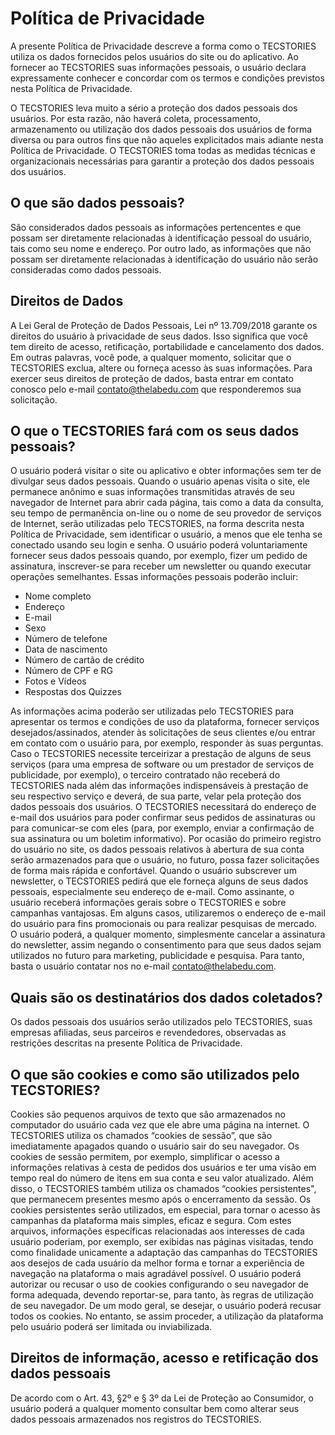 # Política de Privacidade
A presente Política de Privacidade descreve a forma como o TECSTORIES utiliza os dados fornecidos pelos usuários do site ou do aplicativo. Ao fornecer ao TECSTORIES suas informações pessoais, o usuário declara expressamente conhecer e concordar com os termos e condições previstos nesta Política de Privacidade.

O TECSTORIES leva muito a sério a proteção dos dados pessoais dos usuários. Por esta razão, não haverá coleta, processamento, armazenamento ou utilização dos dados pessoais dos usuários de forma diversa ou para outros fins que não aqueles explicitados mais adiante nesta Política de Privacidade. O TECSTORIES toma todas as medidas técnicas e organizacionais necessárias para garantir a proteção dos dados pessoais dos usuários.

## O que são dados pessoais? 

São considerados dados pessoais as informações pertencentes e que possam ser diretamente relacionadas à identificação pessoal do usuário, tais como seu nome e endereço. Por outro lado, as informações que não possam ser diretamente relacionadas à identificação do usuário não serão consideradas como dados pessoais. 

## Direitos de Dados 

A Lei Geral de Proteção de Dados Pessoais, Lei nº 13.709/2018 garante os direitos do usuário à privacidade de seus dados. Isso significa que você tem direito de acesso, retificação, portabilidade e cancelamento dos dados. Em outras palavras, você pode, a qualquer momento, solicitar que o TECSTORIES exclua, altere ou forneça acesso às suas informações. 
Para exercer seus direitos de proteção de dados, basta entrar em contato conosco pelo e-mail contato@thelabedu.com que responderemos sua solicitação.

## O que o TECSTORIES fará com os seus dados pessoais? 

O usuário poderá visitar o site ou aplicativo e obter informações sem ter de divulgar seus dados pessoais. Quando o usuário apenas visita o site, ele permanece anônimo e suas informações transmitidas através de seu navegador de Internet para abrir cada página, tais como a data da consulta, seu tempo de permanência on-line ou o nome de seu provedor de serviços de Internet, serão utilizadas pelo TECSTORIES, na forma descrita nesta Política de Privacidade, sem identificar o usuário, a menos que ele tenha se conectado usando seu login e senha. 
O usuário poderá voluntariamente fornecer seus dados pessoais quando, por exemplo, fizer um pedido de assinatura, inscrever-se para receber um newsletter ou quando executar operações semelhantes. Essas informações pessoais poderão incluir:

- Nome completo
- Endereço
- E-mail
- Sexo
- Número de telefone
- Data de nascimento
- Número de cartão de crédito
- Número de CPF e RG
- Fotos e Vídeos
- Respostas dos Quizzes

As informações acima poderão ser utilizadas pelo TECSTORIES para apresentar os termos e condições de uso da plataforma, fornecer serviços desejados/assinados, atender às solicitações de seus clientes e/ou entrar em contato com o usuário para, por exemplo, responder às suas perguntas. 
Caso o TECSTORIES necessite terceirizar a prestação de alguns de seus serviços (para uma empresa de software ou um prestador de serviços de publicidade, por exemplo), o terceiro contratado não receberá do TECSTORIES nada além das informações indispensáveis à prestação de seu respectivo serviço e deverá, de sua parte, velar pela proteção dos dados pessoais dos usuários. 
O TECSTORIES necessitará do endereço de e-mail dos usuários para poder confirmar seus pedidos de assinaturas ou para comunicar-se com eles (para, por exemplo, enviar a confirmação de sua assinatura ou um boletim informativo). Por ocasião do primeiro registro do usuário no site, os dados pessoais relativos à abertura de sua conta serão armazenados para que o usuário, no futuro, possa fazer solicitações de forma mais rápida e confortável. 
Quando o usuário subscrever um newsletter, o TECSTORIES pedirá que ele forneça alguns de seus dados pessoais, especialmente seu endereço de e-mail. Como assinante, o usuário receberá informações gerais sobre o TECSTORIES e sobre campanhas vantajosas. Em alguns casos, utilizaremos o endereço de e-mail do usuário para fins promocionais ou para realizar pesquisas de mercado. O usuário poderá, a qualquer momento, simplesmente cancelar a assinatura do newsletter, assim negando o consentimento para que seus dados sejam utilizados no futuro para marketing, publicidade e pesquisa. Para tanto, basta o usuário contatar nos no e-mail contato@thelabedu.com.

## Quais são os destinatários dos dados coletados? 

Os dados pessoais dos usuários serão utilizados pelo TECSTORIES, suas empresas afiliadas, seus parceiros e revendedores, observadas as restrições descritas na presente Política de Privacidade.

## O que são cookies e como são utilizados pelo TECSTORIES? 

Cookies são pequenos arquivos de texto que são armazenados no computador do usuário cada vez que ele abre uma página na internet. O TECSTORIES utiliza os chamados “cookies de sessão”, que são imediatamente apagados quando o usuário sair do seu navegador. Os cookies de sessão permitem, por exemplo, simplificar o acesso a informações relativas à cesta de pedidos dos usuários e ter uma visão em tempo real do número de itens em sua conta e seu valor atualizado. Além disso, o TECSTORIES também utiliza os chamados “cookies persistentes", que permanecem presentes mesmo após o encerramento da sessão. Os cookies persistentes serão utilizados, em especial, para tornar o acesso às campanhas da plataforma mais simples, eficaz e segura. Com estes arquivos, informações específicas relacionadas aos interesses de cada usuário poderiam, por exemplo, ser exibidas nas páginas visitadas, tendo como finalidade unicamente a adaptação das campanhas do TECSTORIES aos desejos de cada usuário da melhor forma e tornar a experiência de navegação na plataforma o mais agradável possível. O usuário poderá autorizar ou recusar o uso de cookies configurando o seu navegador de forma adequada, devendo reportar-se, para tanto, às regras de utilização de seu navegador. De um modo geral, se desejar, o usuário poderá recusar todos os cookies. No entanto, se assim proceder, a utilização da plataforma pelo usuário poderá ser limitada ou inviabilizada.

## Direitos de informação, acesso e retificação dos dados pessoais 

De acordo com o Art. 43, §2º e § 3º da Lei de Proteção ao Consumidor, o usuário poderá a qualquer momento consultar bem como alterar seus dados pessoais armazenados nos registros do TECSTORIES. 
